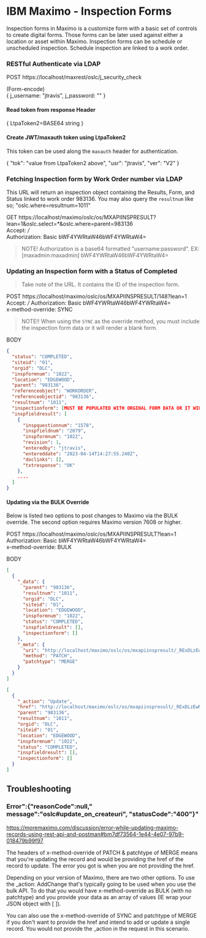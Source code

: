 # IBM Maximo - Inspection Forms
Inspection forms in Maximo is a customize form with a basic set of controls to create digital forms. Those forms can be later used against either a location or asset within Maximo. Inspection forms can be schedule or unscheduled inspection. Schedule inspection are linked to a work order.

### RESTful Authenticate via LDAP
POST https://localhost/maxrest/oslc/j_security_check

(Form-encode)  
{
  j_username: "jtravis",
  j_password: ""
}

#### Read token from response Header
{ LtpaToken2=BASE64 string }

#### Create JWT/maxauth token using LtpaToken2
This token can be used along the `maxauth` header for authentication.  

{
  "tok": "value from LtpaToken2 above",
  "usr": "jtravis",
  "ver": "V2"
}


### Fetching Inspection form by Work Order number via LDAP
This URL will return an inspection object containing the Results, Form, and Status linked to work order 983136. You may also query the `resultnum` like so; "oslc.where=resultnum=1011"

GET https://localhost/maximo/oslc/os/MXAPIINSPRESULT?lean=1&oslc.select=*&oslc.where=parent=983136  
Accept: */*  
Authorization: Basic bWF4YWRtaW46bWF4YWRtaW4=  

> NOTE! Authorization is a base64 formatted "username:password".
        EX: [maxadmin:maxadmin] bWF4YWRtaW46bWF4YWRtaW4=


### Updating an Inspection form with a Status of Completed

> Take note of the URL. It contains the ID of the inspection form.

POST https://localhost/maximo/oslc/os/MXAPIINSPRESULT/148?lean=1  
Accept: */*
Authorization: Basic bWF4YWRtaW46bWF4YWRtaW4=  
x-method-override: SYNC

> NOTE!! When using the `SYNC` as the override method, you must include the inspection form data or it will render a blank form.

BODY
```json
{
  "status": "COMPLETED",
  "siteid": "01",
  "orgid": "DLC",
  "inspformnum": "1022",
  "location": "EDGEWOOD",
  "parent": "983136",
  "referenceobject": "WORKORDER",
  "referenceobjectid": "983136",
  "resultnum": "1011",
  "inspectionform": [MUST BE POPULATED WITH ORGINAL FORM DATA OR IT WILL RENDER A BLANK FORM!!],
  "inspfieldresult": [
    {
      "inspquestionnum": "1578",
      "inspfieldnum": "2079",
      "inspformnum": "1022",
      "revision": 1,
      "enteredby": "jtravis",
      "entereddate": "2023-04-14T14:27:55.240Z",
      "doclinks": [],
      "txtresponse": "OK"
    },
    ....
  ]
}
```

#### Updating via the BULK Override
Below is listed two options to post changes to Maximo via the BULK override. The second option requires Maximo version 7608 or higher.

POST https://localhost/maximo/oslc/os/MXAPIINSPRESULT?lean=1  
Authorization: Basic bWF4YWRtaW46bWF4YWRtaW4=  
x-method-override: BULK  

BODY
```json
[
  {
    "_data": {
      "parent": "983136",
      "resultnum": "1011",
      "orgid": "DLC",
      "siteid": "01",
      "location": "EDGEWOOD",
      "inspformnum": "1022",
      "status": "COMPLETED",
      "inspfieldresult": [],
      "inspectionform": []
    },
    "_meta": {
      "uri": "http://localhost/maximo/oslc/os/mxapiinspresult/_RExDLzEwMTEvMDE-",
      "method": "PATCH",
      "patchtype": "MERGE"
    }
  }
]
```

```json
[
  {
    "_action": "Update",
    "href": "http://localhost/maximo/oslc/os/mxapiinspresult/_RExDLzEwMTEvMDE-",
    "parent": "983136",
    "resultnum": "1011",
    "orgid": "DLC",
    "siteid": "01",
    "location": "EDGEWOOD",
    "inspformnum": "1022",
    "status": "COMPLETED",
    "inspfieldresult": [],
    "inspectionform": []
  }
]
```

## Troubleshooting

### Error":{"reasonCode":null," message":"oslc#update_on_createuri", "statusCode":"400"}"
https://moremaximo.com/discussion/error-while-updating-maximo-records-using-rest-api-and-postman#bm7df73564-1e44-4e07-97b9-018479b99f97

The headers of x-method-override of PATCH & patchtype of MERGE means that you're updating the record and would be providing the href of the record to update. The error you got is when you are not providing the href.  

Depending on your version of Maximo, there are two other options. To use the _action: AddChange that's typically going to be used when you use the bulk API. To do that you would have x-method-override as BULK (with no patchtype) and you provide your data as an array of values (IE wrap your JSON object with [ ]).  

You can also use the x-method-override of SYNC and patchtype of MERGE if you don't want to provide the href and intend to add or update a single record. You would not provide the _action in the request in this scenario.  
